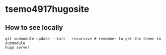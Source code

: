 # tsemo4917hugosite

## How to see locally
```
git submodule update --init --recursive # remember to get the theme in submodule
hugo server
```
